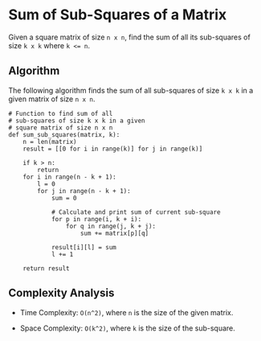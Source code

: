 

# Sum of Sub-Squares of a Matrix

Given a square matrix of size `n x n`, find the sum of all its sub-squares of size `k x k` where `k <= n`.

## Algorithm

The following algorithm finds the sum of all sub-squares of size `k x k` in a given matrix of size `n x n`.

```
# Function to find sum of all
# sub-squares of size k x k in a given
# square matrix of size n x n
def sum_sub_squares(matrix, k):
    n = len(matrix)
    result = [[0 for i in range(k)] for j in range(k)]

    if k > n:
        return
    for i in range(n - k + 1):
        l = 0
        for j in range(n - k + 1):
            sum = 0

            # Calculate and print sum of current sub-square
            for p in range(i, k + i):
                for q in range(j, k + j):
                    sum += matrix[p][q]

            result[i][l] = sum
            l += 1

    return result
```

## Complexity Analysis

* Time Complexity: `O(n^2)`, where `n` is the size of the given matrix.

* Space Complexity: `O(k^2)`, where `k` is the size of the sub-square.
